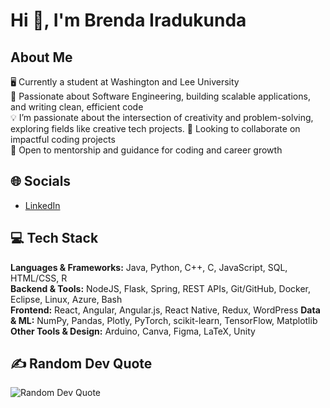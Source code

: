 # Hi 👋, I'm Brenda Iradukunda

## About Me
🖥️ Currently a student at Washington and Lee University  
👀 Passionate about Software Engineering, building scalable applications, and writing clean, efficient code    
💡 I’m passionate about the intersection of creativity and problem-solving, exploring fields like creative tech projects.
💞️ Looking to collaborate on impactful coding projects  
🚀 Open to mentorship and guidance for coding and career growth  

## 🌐 Socials
- [LinkedIn](https://www.linkedin.com/in/brenda-iradukunda-6177841b6/)  

## 💻 Tech Stack
**Languages & Frameworks:** Java, Python, C++, C, JavaScript, SQL, HTML/CSS, R   
**Backend & Tools:** NodeJS, Flask, Spring, REST APIs, Git/GitHub, Docker, Eclipse, Linux, Azure, Bash  
**Frontend:** React, Angular, Angular.js, React Native, Redux, WordPress 
**Data & ML:** NumPy, Pandas, Plotly, PyTorch, scikit-learn, TensorFlow, Matplotlib  
**Other Tools & Design:** Arduino, Canva, Figma, LaTeX, Unity  

## ✍️ Random Dev Quote

![Random Dev Quote](https://raw.githubusercontent.com/iradukundabrenda/iradukundabrenda/refs/heads/main/Quote.svg)
